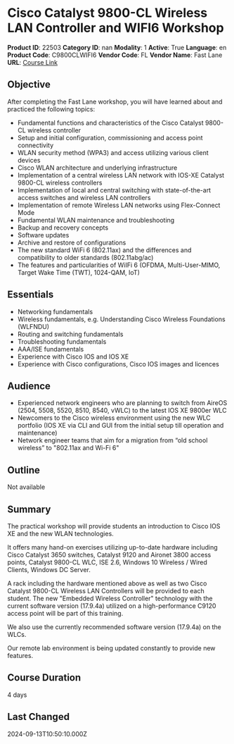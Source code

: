 # Cisco Catalyst 9800-CL Wireless LAN Controller and WIFI6 Workshop

**Product ID**: 22503
**Category ID**: nan
**Modality**: 1
**Active**: True
**Language**: en
**Product Code**: C9800CLWIFI6
**Vendor Code**: FL
**Vendor Name**: Fast Lane
**URL**: [Course Link](https://www.fastlaneus.com/course/training-c9800clwifi6)

## Objective
After completing the Fast Lane workshop, you will have learned about and practiced the following topics:
 



- Fundamental functions and characteristics of the Cisco Catalyst 9800-CL wireless controller
- Setup and initial configuration, commissioning and access point connectivity
- WLAN security method (WPA3) and access utilizing various client devices
- Cisco WLAN architecture and underlying infrastructure
- Implementation of a central wireless LAN network with IOS-XE Catalyst 9800-CL wireless controllers
- Implementation of  local and central switching with state-of-the-art access switches and wireless LAN controllers
- Implementation of remote Wireless LAN networks using Flex-Connect Mode
- Fundamental WLAN maintenance and troubleshooting
- Backup and recovery concepts
- Software updates
- Archive and restore of configurations
- The new standard WiFi 6 (802.11ax) and the differences and compatibility to older standards (802.11abg/ac)
- The features and particularities of WiIFi 6 (OFDMA, Multi-User-MIMO, Target Wake Time (TWT), 1024-QAM, IoT)

## Essentials
- Networking fundamentals
- Wireless fundamentals, e.g. Understanding Cisco Wireless Foundations (WLFNDU)
- Routing and switching fundamentals
- Troubleshooting fundamentals
- AAA/ISE fundamentals
- Experience with Cisco IOS and IOS XE
- Experience with Cisco configurations, Cisco IOS images and licences

## Audience
- Experienced network engineers who are planning to switch from AireOS (2504, 5508, 5520, 8510, 8540, vWLC) to the latest IOS XE 9800er WLC
- Newcomers to the Cisco wireless environment using the new WLC portfolio (IOS XE via CLI and GUI from the initial setup till operation and maintenance)
- Network engineer teams that aim for a migration from “old school wireless” to "802.11ax and Wi-Fi 6"

## Outline
Not available

## Summary
The practical workshop will provide students an introduction to Cisco IOS XE and the new WLAN technologies.

It offers many hand-on exercises utilizing up-to-date hardware including Cisco Catalyst 3650 switches, Catalyst 9120 and Aironet 3800 access points, Catalyst 9800-CL WLC, ISE 2.6, Windows 10 Wireless / Wired Clients, Windows DC Server.

A rack including the hardware mentioned above as well as two Cisco Catalyst 9800-CL Wireless LAN Controllers will be provided to each student. The new "Embedded Wireless Controller" technology with the current software version (17.9.4a) utilized on a high-performance C9120 access point will be part of this training.

We also use the currently recommended software version (17.9.4a) on the WLCs.

Our remote lab environment is being updated constantly to provide new features.

## Course Duration
4 days

## Last Changed
2024-09-13T10:50:10.000Z

